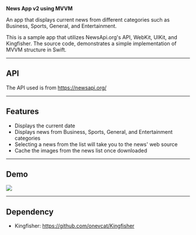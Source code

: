 **News App v2 using MVVM**

An app that displays current news from different categories such as Business, Sports, General, and Entertainment. 

This is a sample app that utilizes NewsApi.org's API, WebKit, UIKit, and Kingfisher. The source code, demonstrates a simple implementation of MVVM structure in Swift.
  
---

## API

The API used is from https://newsapi.org/

---

## Features

- Displays the current date  
- Displays news from Business, Sports, General, and Entertainment categories  
- Selecting a news from the list will take you to the news' web source  
- Cache the images from the news list once downloaded

---


## Demo
![](/Preview/preview.gif)

---

## Dependency

- Kingfisher: https://github.com/onevcat/Kingfisher
